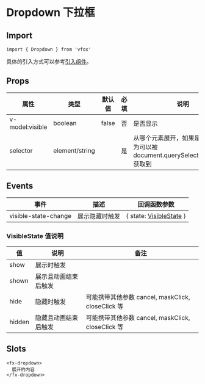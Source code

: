 # Dropdown 下拉框

## Import

```
import { Dropdown } from 'vfox'
```

具体的引入方式可以参考[引入组件](../index.md#引入组件)。

## Props

| 属性            | 类型           | 默认值 | 必填 | 说明                                                                              |
| --------------- | -------------- | ------ | ---- | --------------------------------------------------------------------------------- |
| v-model:visible | boolean        | false  | 否   | 是否显示                                                                          |
| selector        | element/string |        | 是   | 从哪个元素展开，如果是 string，则为可以被 document.querySelector(selector) 获取到 |

## Events

| 事件                 | 描述           | 回调函数参数                                                 |
| -------------------- | -------------- | ------------------------------------------------------------ |
| visible-state-change | 展示隐藏时触发 | { state: [VisibleState](./Dropdown.md#visiblestate-值说明) } |

### VisibleState 值说明

| 值     | 说明                 | 备注                                              |
| ------ | -------------------- | ------------------------------------------------- |
| show   | 展示时触发           |                                                   |
| shown  | 展示且动画结束后触发 |                                                   |
| hide   | 隐藏时触发           | 可能携带其他参数 cancel, maskClick, closeClick 等 |
| hidden | 隐藏且动画结束后触发 | 可能携带其他参数 cancel, maskClick, closeClick 等 |

## Slots

```
<fx-dropdown>
  展开的内容
</fx-dropdown>
```
